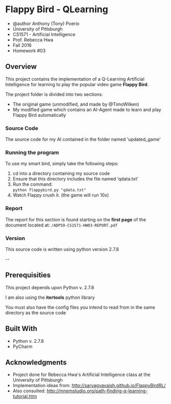# Flappy Bird - QLearning
* @author Anthony (Tony) Poerio
* University of Pittsburgh
* CS1571 - Artificial Intelligence
* Prof. Rebecca Hwa
* Fall 2016
* Homework #03

## Overview
This project contains the implementation of a Q-Learning Artificial Intelligence for learning to play the popular video game **Flappy Bird**.

The project folder is divided into two sections:
* The original game (unmodified, and made by @TimoWilken)
* My modified game which contains an AI-Agent made to learn and play Flappy Bird automatically

### Source Code
The source code for my AI contained in the folder named 'updated_game'

### Running the program
To use my smart bird, simply take the following steps:
1.	cd into a directory containing my source code
2.	Ensure that this directory includes the file named ‘qdata.txt’ 
3.	Run the command:  
`python flappybird.py "qdata.txt"`
4.	Watch Flappy crush it.  (the game will run 10x)

### Report
The report for this section is found starting on the **first page** of the document located at:
`/ADP59-CS1571-HW03-REPORT.pdf`

### Version
This source code is written using python version 2.7.8

--

## Prerequisities
This project depends upon Python v. 2.7.8

I am also using the **itertools** python library

You must also have the config files you intend to read from in the same directory as the source code

## Built With
* Python v. 2.7.8
* PyCharm

## Acknowledgments
* Project done for Rebecca Hwa's Artificial Intelligence class at the University of Pittsburgh
* Implementation ideas from: http://sarvagyavaish.github.io/FlappyBirdRL/ 
* Also consulted: http://mnemstudio.org/path-finding-q-learning-tutorial.htm 
